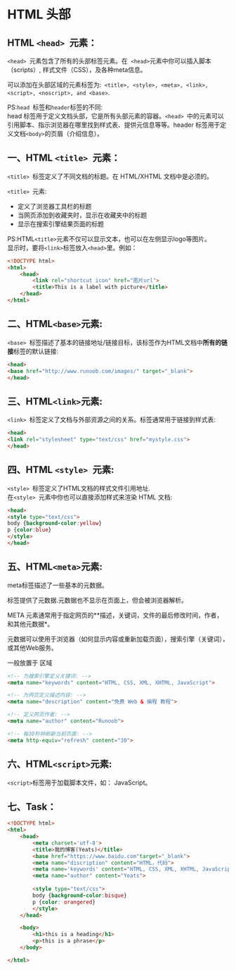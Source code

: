 # HTML 头部

## HTML `<head> `元素：

`<head> `元素包含了所有的头部标签元素。在` <head>`元素中你可以插入脚本（scripts）, 样式文件（CSS），及各种meta信息。

可以添加在头部区域的元素标签为:` <title>, <style>, <meta>, <link>, <script>, <noscript>, and <base>`.

PS:`head `标签和` header `标签的不同:  
head 标签用于定义文档头部，它是所有头部元素的容器。`<head> `中的元素可以引用脚本、指示浏览器在哪里找到样式表、提供元信息等等。header 标签用于定义文档`<body>`的页眉（介绍信息）。

## 一、HTML `<title> `元素：

`<title> `标签定义了不同文档的标题。在 HTML/XHTML 文档中是必须的。

`<title> `元素:

* 定义了浏览器工具栏的标题
* 当网页添加到收藏夹时，显示在收藏夹中的标题
* 显示在搜索引擎结果页面的标题

PS:HTML`<title>`元素不仅可以显示文本，也可以在左侧显示logo等图片。  
显示时，要将`<link>`标签放入`<head>`里。例如：

```html
<!DOCTYPE html>
<html>
    <head>
        <link rel="shortcut icon" href="图片url">
        <title>This is a label with picture</title>
    </head>
</html>
```



## 二、HTML` <base> `元素:

`<base> `标签描述了基本的链接地址/链接目标，该标签作为HTML文档中**所有的链接**标签的默认链接:
```html
<head>
<base href="http://www.runoob.com/images/" target="_blank">
</head>
```

## 三、HTML` <link> `元素:

`<link> `标签定义了文档与外部资源之间的关系。标签通常用于链接到样式表:

```html
<head>
<link rel="stylesheet" type="text/css" href="mystyle.css">
</head>
```

## 四、HTML `<style> `元素:

`<style> `标签定义了HTML文档的样式文件引用地址.  
在`<style> `元素中你也可以直接添加样式来渲染 HTML 文档:  

```html
<head>
<style type="text/css">
body {background-color:yellow}
p {color:blue}
</style>
</head>
```


## 五、HTML` <meta> `元素:
meta标签描述了一些基本的元数据。

<meta> 标签提供了元数据.元数据也不显示在页面上，但会被浏览器解析。

META 元素通常用于指定网页的**描述，关键词，文件的最后修改时间，作者，和其他元数据*。

元数据可以使用于浏览器（如何显示内容或重新加载页面），搜索引擎（关键词），或其他Web服务。

<meta> 一般放置于 <head> 区域

```html
<!-- 为搜索引擎定义关键词: -->
<meta name="keywords" content="HTML, CSS, XML, XHTML, JavaScript">

<!-- 为网页定义描述内容: -->
<meta name="description" content="免费 Web & 编程 教程">

<!-- 定义网页作者: -->
<meta name="author" content="Runoob">

<!-- 每30秒钟刷新当前页面: -->
<meta http-equiv="refresh" content="30">
```

## 六、HTML` <script> `元素:

`<script>`标签用于加载脚本文件，如： JavaScript。  



## 七、Task：
```html
<!DOCTYPE html>
<html>
    <head>
        <meta charset='utf-8'>
        <title>我的博客(Yeats)</title>
        <base href="https://www.baidu.com"target="_blank">
        <meta name="discription" content="HTML，代码">
        <meta name='keywords' content="HTML, CSS, XML, XHTML, JavaScript">
        <meta name="author" content="Yeats">
        
        <style type="text/css">
        body {background-color:bisque}
        p {color: orangered}
        </style>
    </head>

    <body>
        <h1>this is a heading</h1>
        <p>this is a phrase</p>
    </body>

</html>
```